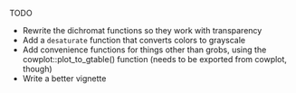 TODO

- Rewrite the dichromat functions so they work with transparency
- Add a `desaturate` function that converts colors to grayscale
- Add convenience functions for things other than grobs, using the 
  cowplot::plot_to_gtable() function (needs to be exported from
  cowplot, though)
- Write a better vignette
